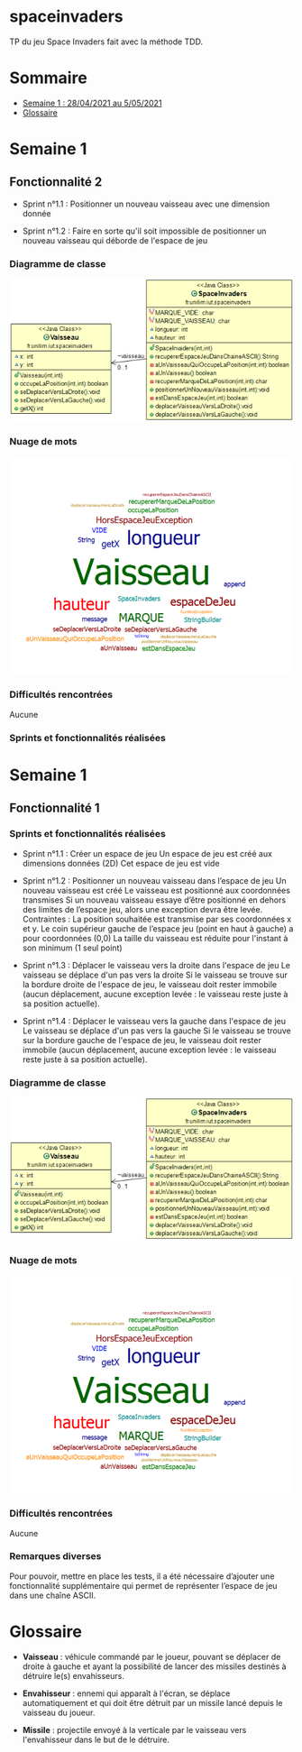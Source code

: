 # spaceinvaders

TP du jeu Space Invaders fait avec la méthode TDD.

# Sommaire

- [Semaine 1 : 28/04/2021 au 5/05/2021](#Semaine1)
- [Glossaire](#glossaire)

# Semaine 1 <a id="Semaine1"></a>

## Fonctionnalité 2

- Sprint n°1.1 : Positionner un nouveau vaisseau avec une dimension donnée

- Sprint n°1.2 : Faire en sorte qu'il soit impossible de positionner un nouveau vaisseau qui déborde de l'espace de jeu

### Diagramme de classe

![S1_DiagrammeDeClasse](/spaceInvaders/images/S1_modelUcls.png)

### Nuage de mots

![S1_NuageDeMots](/spaceInvaders/images/S1_CodeWordCloud.png)

### Difficultés rencontrées

Aucune

### Sprints et fonctionnalités réalisées

# Semaine 1 <a id="Semaine1"></a>

## Fonctionnalité 1

### Sprints et fonctionnalités réalisées

- Sprint n°1.1 : Créer un espace de jeu
  Un espace de jeu est créé aux dimensions données (2D) Cet espace de jeu est vide

- Sprint n°1.2 : Positionner un nouveau vaisseau dans l’espace de jeu
  Un nouveau vaisseau est créé Le vaisseau est positionné aux coordonnées transmises Si un nouveau vaisseau essaye d’être positionné en dehors des limites de l’espace jeu, alors une exception devra être levée. Contraintes : La position souhaitée est transmise par ses coordonnées x et y. Le coin supérieur gauche de l’espace jeu (point en haut à gauche) a pour coordonnées (0,0) La taille du vaisseau est réduite pour l'instant à son minimum (1 seul point)

- Sprint n°1.3 : Déplacer le vaisseau vers la droite dans l'espace de jeu
  Le vaisseau se déplace d'un pas vers la droite Si le vaisseau se trouve sur la bordure droite de l'espace de jeu, le vaisseau doit rester immobile (aucun déplacement, aucune exception levée : le vaisseau reste juste à sa position actuelle).

- Sprint n°1.4 : Déplacer le vaisseau vers la gauche dans l'espace de jeu
  Le vaisseau se déplace d'un pas vers la gauche Si le vaisseau se trouve sur la bordure gauche de l'espace de jeu, le vaisseau doit rester immobile (aucun déplacement, aucune exception levée : le vaisseau reste juste à sa position actuelle).

### Diagramme de classe

![S1_DiagrammeDeClasse](/spaceInvaders/images/S1_modelUcls.png)

### Nuage de mots

![S1_NuageDeMots](/spaceInvaders/images/S1_CodeWordCloud.png)

### Difficultés rencontrées

Aucune

### Remarques diverses

Pour pouvoir, mettre en place les tests, il a été nécessaire d’ajouter une fonctionnalité supplémentaire qui permet de représenter l’espace de jeu dans une chaîne ASCII.

# Glossaire <a   id="glossaire"></a>

- **Vaisseau** : véhicule commandé par le joueur, pouvant se déplacer de droite à gauche et ayant la possibilité de lancer des missiles destinés à détruire le(s) envahisseurs.

- **Envahisseur** : ennemi qui apparaît à l'écran, se déplace automatiquement et qui doit être détruit par un missile lancé depuis le vaisseau du joueur.

- **Missile** : projectile envoyé à la verticale par le vaisseau vers l'envahisseur dans le but de le détruire.
